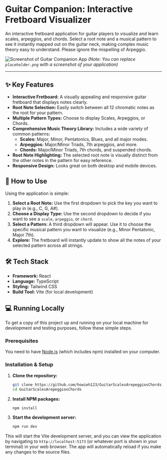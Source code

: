 # Guitar Companion: Interactive Fretboard Visualizer

An interactive fretboard application for guitar players to visualize and learn scales, arpeggios, and chords. Select a root note and a musical pattern to see it instantly mapped out on the guitar neck, making complex music theory easy to understand.  Please ignore the mispelling of Arpeggio.

![Screenshot of Guitar Companion App](placeholder.png)
*(Note: You can replace `placeholder.png` with a screenshot of your application)*

---

## ✨ Key Features

- **Interactive Fretboard:** A visually appealing and responsive guitar fretboard that displays notes clearly.
- **Root Note Selection:** Easily switch between all 12 chromatic notes as the root for your pattern.
- **Multiple Pattern Types:** Choose to display Scales, Arpeggios, or Chords.
- **Comprehensive Music Theory Library:** Includes a wide variety of common patterns:
    - **Scales:** Major, Minor, Pentatonics, Blues, and all major modes.
    - **Arpeggios:** Major/Minor Triads, 7th arpeggios, and more.
    - **Chords:** Major/Minor Triads, 7th chords, and suspended chords.
- **Root Note Highlighting:** The selected root note is visually distinct from the other notes in the pattern for easy reference.
- **Responsive Design:** Looks great on both desktop and mobile devices.

## 🚀 How to Use

Using the application is simple:

1.  **Select a Root Note:** Use the first dropdown to pick the key you want to play in (e.g., C, G, A#).
2.  **Choose a Display Type:** Use the second dropdown to decide if you want to see a `scale`, `arpeggio`, or `chord`.
3.  **Select a Pattern:** A third dropdown will appear. Use it to choose the specific musical pattern you want to visualize (e.g., Minor Pentatonic, Major 7th).
4.  **Explore:** The fretboard will instantly update to show all the notes of your selected pattern across all strings.

## 🛠️ Tech Stack

- **Framework:** React
- **Language:** TypeScript
- **Styling:** Tailwind CSS
- **Build Tool:** Vite (for local development)

## 💻 Running Locally

To get a copy of this project up and running on your local machine for development and testing purposes, follow these simple steps.

### Prerequisites

You need to have [Node.js](https://nodejs.org/en/) (which includes npm) installed on your computer.

### Installation & Setup

1.  **Clone the repository:**
    ```sh
    git clone https://github.com/howieh123/GuitarScalesArepeggiosChords.git
    cd GuitarScalesArepeggiosChords
    ```

2.  **Install NPM packages:**
    ```sh
    npm install
    ```

3.  **Start the development server:**
    ```sh
    npm run dev
    ```

This will start the Vite development server, and you can view the application by navigating to `http://localhost:5173` (or whatever port is shown in your terminal) in your web browser. The app will automatically reload if you make any changes to the source files.
